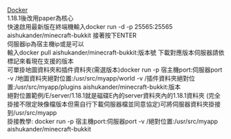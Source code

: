 [Docker](https://hub.docker.com/r/aishukander/minecraft-bukkit)  
1.18.1後改用paper為核心  
快速啟用最新版在終端機輸入docker run -d -p 25565:25565 aishukander/minecraft-bukkit 接著按下ENTER  
伺服器ip為宿主機ip或是可以  
輸入docker pull aishukander/minecraft-bukkit:版本號 下載對應版本伺服器請依標記來看現在支援的版本  
可單掛地圖資料夾和插件資料夾(需選版本)docker run -p 宿主機port:伺服器port -v /地圖資料夾絕對位置:/usr/src/myapp/world -v /插件資料夾絕對位置:/usr/src/myapp/plugins    aishukander/minecraft-bukkit:版本  
絕對位置範例/E/server/1.18.1就是磁碟E內的server資料夾內的1.18.1資料夾
(完全掛接不限定映像檔版本但需自行下載伺服器檔並同意協定)可將伺服器資料夾掛接到/usr/src/myapp  
掛接教學: docker run -p 宿主機port:伺服器port -v /絕對位置:/usr/src/myapp aishukander/minecraft-bukkit  
